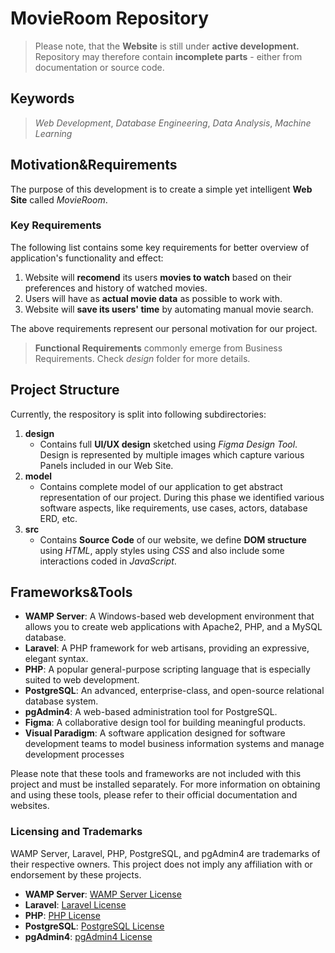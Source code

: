 
# MovieRoom Repository

> Please note, that the __Website__ is still under __active development.__ Repository may therefore contain __incomplete parts__ - either from documentation or source code. 

## Keywords

> _Web Development_, _Database Engineering_, _Data Analysis_, _Machine Learning_


## Motivation&Requirements

The purpose of this development is to create a simple yet intelligent __Web Site__ called _MovieRoom_.


### Key Requirements

The following list contains some key requirements for better overview of application's functionality and effect:

1. Website will __recomend__ its users __movies to watch__ based on their preferences and history of watched movies.
2. Users will have as __actual movie data__ as possible to work with.
3. Website will __save its users' time__ by automating manual movie search.

The above requirements represent our personal motivation for our project.

>__Functional Requirements__ commonly emerge from Business Requirements. Check _design_ folder for more details.

## Project Structure

Currently, the respository is split into following subdirectories:

1. __design__
    - Contains full __UI/UX design__ sketched using _Figma Design Tool_. Design is represented by multiple images which capture various Panels included in our Web Site.
2. __model__
    - Contains complete model of our application to get abstract representation of our project. During this phase we identified various software aspects, like requirements, use cases, actors, database ERD, etc.
2. __src__
    - Contains __Source Code__ of our website, we define __DOM structure__ using _HTML_, apply styles using _CSS_ and also include some interactions coded in _JavaScript_.


## Frameworks&Tools

- **WAMP Server**: A Windows-based web development environment that allows you to create web applications with Apache2, PHP, and a MySQL database.
- **Laravel**: A PHP framework for web artisans, providing an expressive, elegant syntax.
- **PHP**: A popular general-purpose scripting language that is especially suited to web development.
- **PostgreSQL**: An advanced, enterprise-class, and open-source relational database system.
- **pgAdmin4**: A web-based administration tool for PostgreSQL.
- **Figma**: A collaborative design tool for building meaningful products.
- **Visual Paradigm**: A software application designed for software development teams to model business information systems and manage development processes 

Please note that these tools and frameworks are not included with this project and must be installed separately. For more information on obtaining and using these tools, please refer to their official documentation and websites.

### Licensing and Trademarks

WAMP Server, Laravel, PHP, PostgreSQL, and pgAdmin4 are trademarks of their respective owners. This project does not imply any affiliation with or endorsement by these projects.

- **WAMP Server**: [WAMP Server License](http://www.wampserver.com/en/)
- **Laravel**: [Laravel License](https://laravel.com/docs/8.x/license)
- **PHP**: [PHP License](https://www.php.net/license/)
- **PostgreSQL**: [PostgreSQL License](https://www.postgresql.org/about/licence/)
- **pgAdmin4**: [pgAdmin4 License](https://www.pgadmin.org/license/)


